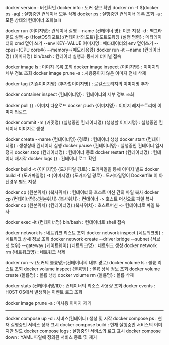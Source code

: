 docker version : 버전확인
docker info : 도커 정보 확인
docker rm -f $(docker ps -aq) : 실행중인 컨테이너 모두 삭제
docker ps : 실행중인 컨테이너 목록 조회
	-a : 모든 상태의 컨테이너 조회(all)
	
docker run {이미지명}: 컨테이너 실행
	--name {컨테이너 명}: 이름 지정
	-d : 백그라운드 실행
	-p {HostOS의포트}:{컨테이너의포트}:포트포워딩
	{실행 명령} : 메타데이터의 cmd 덮어 쓰기
	--env KEY+VALUE 이미지명 : 메타데이터의 env 덮어쓰기
	--cpus={CPU core수}
	--memory={메모리용량}
docker run -it --name {컨테이너명} {이미지명} bin/bash : 컨테이너 실행과 동시에 터미널 접속

docker image ls : 이미지 목록 조회
docker image inspect {이미지명} : 이미지의 세부 정보 조회
docker image prune -a : 사용중이지 않은 이미지 전체 삭제

docker tag {기존이미지명} {추가할이미지명} : 로컬스토리지의 이미지명 추가

docker container inspect {컨테이너명} : 컨테이너의 세부 정보 조회

docker pull {} : 이미지 다운로드
docker push {이미지명} : 이미지 레지스트리에 이미지 업로드

docker commit -m {커밋명} {실행중인 컨테이너명} {생성할 이미지명} : 실행중인 컨테이너 이미지로 생성

docker create --name {컨테이너명} {경로} : 컨테이너 생성
docker start {컨테이너명} : 생성상태 컨테이너 실행
docker pause {컨테이너명} : 실행중인 컨테이너 일시정지
docker stop {컨테이너명} : 컨테이너 종료
docker restart {컨테이너명} : 컨테이너 재시작
docker logs {} : 컨테이너 로그 확인

docker build -t {이미지명} {도커파일 경로} : 도커파일을 통해 이미지 빌드
docker build -f {도커파일명} -t {이미지명} {도커파일 경로} : 도커파일명이 Dockerfile 이 아닌경우 별도 지정

docker cp {원본위치} {복사위치} : 컨테이너와 호스트 머신 간의 파일 복사
docker cp {컨테이너명}:{원본위치} {복사위치} : 컨테이너 -> 호스트 머신으로 파일 복사
docker cp {원본위치} {컨테이너명}:{복사위치} : 호스트머신 -> 컨테이너로 파일 복사

docker exec -it {컨테이너명} bin/bash : 컨테이너로 shell 접속

docker network ls : 네트워크 리스트 조회
docker network inspect {네트워크명} : 네트워크 상세 정보 조회
docker network create --driver bridge --subnet {서브넷 범위} --gateway {게이트웨이} {네트워크명} : 네트워크 생성
docker network rm {네트워크명} : 네트워크 삭제

docker run -v {도커의 볼륨명}:{컨테이너의 내부 경로}
docker volume ls : 볼륨 리스트 조회
docker volume inspect {볼륨명} : 볼륨 상세 정보 조회
docker volume create {볼륨명} : 볼륨 생성
docker volume rm {볼륨명} : 볼륨 삭제

docker stats {컨테이너명/ID} : 컨테이너의 리소스 사용량 조회
docker events : HOST OS에서 발생하는 이벤트 로그 조회

docker image prune -a : 미사용 이미지 제거


---
docker compose up -d : 서비스(컨테이너) 생성 및 시작
docker compose ps : 현재 실행중인 서비스 상태 표시
docker compose build : 현재 실행중인 서비스의 이미지만 빌드
docker compose logs : 실행중인 서비스의 로그 표시
docker compose down : YAML 파일에 정의된 서비스 종료 및 제거